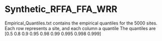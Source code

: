 # Synthetic_RFFA_FFA_WRR

Empirical_Quantiles.txt contains the empirical quantiles for the 5000 sites. 
Each row represents a site, and each column a quantile
The quantiles are [0.5 0.8 0.9 0.95 0.98 0.99 0.995 0.998 0.999]

